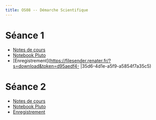 ```yaml
---
title: OS08 -- Démarche Scientifique
---
```


<!--
Voici les informations relatives à la prochaine séance en distanciel :

* **Horaire** : 04/02/2021 de 14H00 à 18H15 ;
* **Lien zoom** : <https://us02web.zoom.us/j/87894977123?pwd=a1RQSzdvaVE3Uzl1Y29lc3dicWNwUT09> ;
* **Meeting ID** : `878 9497 7123` ;
* **Mot de passe** : `x1LBBS`.
-->

# Séance 1

* [Notes de cours](20210128/notes.pdf)
* [Notebook Pluto](20210128/notebook.html)
* [Enregistrement](https://filesender.renater.fr/?s=download&token=d95aedf4-   |35d6-4d1e-a5f9-a5854f7a35c5)

# Séance 2

* [Notes de cours](20210204/notes.pdf)
* [Notebook Pluto](20210204/notebook.html)
* [Enregistrement](https://youtu.be/K6nscENHCQk)

<!--
# Examen

* [Énoncé](sujet.pdf)

# Documents TP/TD

1. [Notebook différences finies](fd.html)
1. [Notebook TP 0](tp0/sujet.html)
1. [Notebook TP 1](tp1/sujet.html)
1. Session Zoom du 05/11/2020

	- [Sujet de l'examen blanc](sujet.pdf)
	- [Correction](20201105.pdf)
	- [Application numérique](20201105_AN.html)
	- Enregistrements [audio](https://filesender.renater.fr/download.php?token=c5a70e3f-91bd-47ef-9986-3d09b95b75b3&files_ids=2857049) et [vidéo](https://filesender.renater.fr/download.php?token=c5a70e3f-91bd-47ef-9986-3d09b95b75b3&files_ids=2857050)
-->

